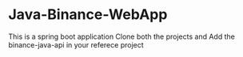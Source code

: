 # Java-Binance-WebApp
This is a spring boot application
Clone both the projects and Add the binance-java-api in your referece project
